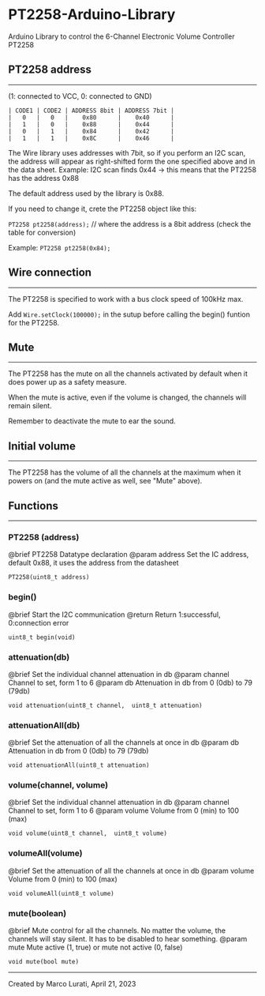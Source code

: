 # PT2258-Arduino-Library
Arduino Library to control the 6-Channel Electronic Volume Controller PT2258

## PT2258 address
---

(1: connected to VCC, 0: connected to GND)

```
| CODE1 | CODE2 | ADDRESS 8bit | ADDRESS 7bit |
|   0   |   0   |    0x80      |    0x40      |
|   1   |   0   |    0x88      |    0x44      |
|   0   |   1   |    0x84      |    0x42      |
|   1   |   1   |    0x8C      |    0x46      |
```

The Wire library uses addresses with 7bit, so if you perform an I2C scan,
the address will appear as right-shifted form the one specified
above and in the data sheet.
Example: I2C scan finds 0x44 -> this means that the PT2258 has the address 0x88

The default address used by the library is 0x88.

If you need to change it, crete the PT2258 object like this:

`PT2258 pt2258(address);` // where the address is a 8bit address (check the table for conversion)

Example: `PT2258 pt2258(0x84);`


## Wire connection
---
The PT2258 is specified to work with a bus clock speed of 100kHz max.

Add `Wire.setClock(100000);` in the sutup before calling the begin() funtion for
the PT2258.


## Mute
---
The PT2258 has the mute on all the channels activated by default when it does power
up as a safety measure.

When the mute is active, even if the volume is changed, the channels will remain silent.

Remember to deactivate the mute to ear the sound.


## Initial volume
---
The PT2258 has the volume of all the channels at the maximum when it powers on (and the mute active as well, see "Mute" above).


## Functions
---

### PT2258 (address)
@brief PT2258 Datatype declaration
@param address Set the IC address, default 0x88, it uses the address from the datasheet

`PT2258(uint8_t address)`


### begin()
@brief Start the I2C communication
@return Return 1:successful, 0:connection error

`uint8_t begin(void)`


### attenuation(db)
@brief Set the individual channel attenuation in db
@param channel Channel to set, form 1 to 6
@param db Attenuation in db from 0 (0db) to 79 (79db)

`void attenuation(uint8_t channel,  uint8_t attenuation)`


### attenuationAll(db)
@brief Set the attenuation of all the channels at once in db
@param db Attenuation in db from 0 (0db) to 79 (79db)

`void attenuationAll(uint8_t attenuation)`


### volume(channel, volume)
@brief Set the individual channel attenuation in db
@param channel Channel to set, form 1 to 6
@param volume Volume from 0 (min) to 100 (max)

`void volume(uint8_t channel,  uint8_t volume)`


### volumeAll(volume)
@brief Set the attenuation of all the channels at once in db
@param volume Volume from 0 (min) to 100 (max)

`void volumeAll(uint8_t volume)`


### mute(boolean)
@brief Mute control for all the channels. No matter the volume, the channels will stay silent. It has to be disabled to hear something.
@param mute Mute active (1, true) or mute not active (0, false)

`void mute(bool mute)`


---
Created by Marco Lurati, April 21, 2023